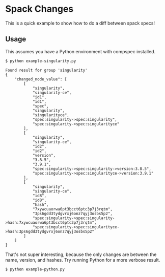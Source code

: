 # Spack Changes

This is a quick example to show how to do a diff between spack specs!

## Usage

This assumes you have a Python environment with compspec installed.


```bash
$ python example-singularity.py
```
```
Found result for group 'singularity'
{
    "changed_node_value": [
        [
            "singularity",
            "singularity-ce",
            "id1",
            "id1",
            "spec",
            "singularity",
            "singularityce",
            "spec:singularity->spec:singularity",
            "spec:singularity->spec:singularityce"
        ],
        [
            "singularity",
            "singularity-ce",
            "id2",
            "id2",
            "version",
            "3.8.5",
            "3.9.1",
            "spec:singularity->spec:singularity->version:3.8.5",
            "spec:singularity->spec:singularityce->version:3.9.1"
        ],
        [
            "singularity",
            "singularity-ce",
            "id8",
            "id8",
            "hash",
            "7xywcuaorwa6pt3bcct6ptc3p7j3rqtm",
            "3ps6gdd3tydgvrxj6onz7qyj3osbs5p2",
            "spec:singularity->spec:singularity->hash:7xywcuaorwa6pt3bcct6ptc3p7j3rqtm",
            "spec:singularity->spec:singularityce->hash:3ps6gdd3tydgvrxj6onz7qyj3osbs5p2"
        ]
    ]
}
```
That's not super interesting, because the only changes are between the name, version,
and hashes. Try running Python for a more verbose result.


```bash
$ python example-python.py
```

